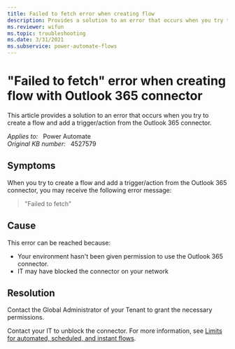```yaml
---
title: Failed to fetch error when creating flow
description: Provides a solution to an error that occurs when you try to create a flow and add a trigger/action from the Outlook 365 connector.
ms.reviewer: wifun
ms.topic: troubleshooting
ms.date: 3/31/2021
ms.subservice: power-automate-flows
---
```

# "Failed to fetch" error when creating flow with Outlook 365 connector

This article provides a solution to an error that occurs when you try to create a flow and add a trigger/action from the Outlook 365 connector.

_Applies to:_ &nbsp; Power Automate  
_Original KB number:_ &nbsp; 4527579

## Symptoms

When you try to create a flow and add a trigger/action from the Outlook 365 connector, you may receive the following error message:

> "Failed to fetch"

## Cause

This error can be reached because:

- Your environment hasn't been given permission to use the Outlook 365 connector.
- IT may have blocked the connector on your network

## Resolution

Contact the Global Administrator of your Tenant to grant the necessary permissions.

Contact your IT to unblock the connector. For more information, see [Limits for automated, scheduled, and instant flows](/power-automate/limits-and-config#ip-address-configuration).
